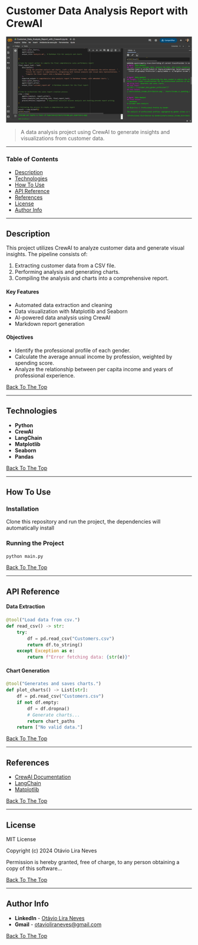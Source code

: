 # Customer Data Analysis Report with CrewAI

![Project Image](project-image-url.png)

> A data analysis project using CrewAI to generate insights and visualizations from customer data.

---

### Table of Contents

- [Description](#description)
- [Technologies](#technologies)
- [How To Use](#how-to-use)
- [API Reference](#api-reference)
- [References](#references)
- [License](#license)
- [Author Info](#author-info)

---

## Description

This project utilizes CrewAI to analyze customer data and generate visual insights. The pipeline consists of:

1. Extracting customer data from a CSV file.
2. Performing analysis and generating charts.
3. Compiling the analysis and charts into a comprehensive report.

#### Key Features

- Automated data extraction and cleaning
- Data visualization with Matplotlib and Seaborn
- AI-powered data analysis using CrewAI
- Markdown report generation

#### Objectives

- Identify the professional profile of each gender.
- Calculate the average annual income by profession, weighted by spending score.
- Analyze the relationship between per capita income and years of professional experience.

[Back To The Top](#customer-data-analysis-report-with-crewai)

---

## Technologies

- **Python**
- **CrewAI**
- **LangChain**
- **Matplotlib**
- **Seaborn**
- **Pandas**

[Back To The Top](#customer-data-analysis-report-with-crewai)

---

## How To Use

### Installation

Clone this repository and run the project, the dependencies will automatically install

### Running the Project

```bash
python main.py
```

[Back To The Top](#customer-data-analysis-report-with-crewai)

---

## API Reference

#### Data Extraction

```python
@tool("Load data from csv.")
def read_csv() -> str:
    try:
        df = pd.read_csv("Customers.csv")
        return df.to_string()
    except Exception as e:
        return f"Error fetching data: {str(e)}"
```

#### Chart Generation

```python
@tool("Generates and saves charts.")
def plot_charts() -> List[str]:
    df = pd.read_csv("Customers.csv")
    if not df.empty:
        df = df.dropna()
        # Generate charts...
        return chart_paths
    return ["No valid data."]
```

[Back To The Top](#customer-data-analysis-report-with-crewai)

---

## References

- [CrewAI Documentation](https://crewai.com/docs)
- [LangChain](https://python.langchain.com/)
- [Matplotlib](https://matplotlib.org/)

[Back To The Top](#customer-data-analysis-report-with-crewai)

---

## License

MIT License

Copyright (c) 2024 Otávio Lira Neves

Permission is hereby granted, free of charge, to any person obtaining a copy of this software...

[Back To The Top](#customer-data-analysis-report-with-crewai)

---

## Author Info

- **LinkedIn** - [Otávio Lira Neves](https://www.linkedin.com/in/otavioliraneves/)
- **Gmail** - [otavioliraneves@gmail.com](mailto:otavioliraneves@gmail.com)

[Back To The Top](#customer-data-analysis-report-with-crewai)

